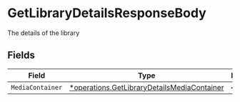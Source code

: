 # GetLibraryDetailsResponseBody

The details of the library


## Fields

| Field                                                                                                     | Type                                                                                                      | Required                                                                                                  | Description                                                                                               |
| --------------------------------------------------------------------------------------------------------- | --------------------------------------------------------------------------------------------------------- | --------------------------------------------------------------------------------------------------------- | --------------------------------------------------------------------------------------------------------- |
| `MediaContainer`                                                                                          | [*operations.GetLibraryDetailsMediaContainer](../../models/operations/getlibrarydetailsmediacontainer.md) | :heavy_minus_sign:                                                                                        | N/A                                                                                                       |